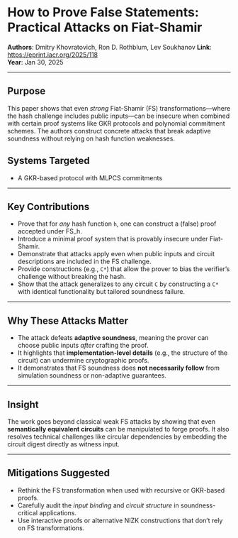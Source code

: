 # How to Prove False Statements: Practical Attacks on Fiat-Shamir

**Authors**: Dmitry Khovratovich, Ron D. Rothblum, Lev Soukhanov
**Link**: https://eprint.iacr.org/2025/118  
**Year**: Jan 30, 2025

---

## Purpose

This paper shows that even *strong* Fiat-Shamir (FS) transformations—where the hash challenge includes public inputs—can be insecure when combined with certain proof systems like GKR protocols and polynomial commitment schemes. The authors construct concrete attacks that break adaptive soundness without relying on hash function weaknesses.

## Systems Targeted

- A GKR-based protocol with MLPCS commitments

---

## Key Contributions

- Prove that for *any* hash function `h`, one can construct a (false) proof accepted under FS_h.
- Introduce a minimal proof system that is provably insecure under Fiat-Shamir.
- Demonstrate that attacks apply even when public inputs and circuit descriptions are included in the FS challenge.
- Provide constructions (e.g., `C*`) that allow the prover to bias the verifier’s challenge without breaking the hash.
- Show that the attack generalizes to any circuit `C` by constructing a `C*` with identical functionality but tailored soundness failure.

---

## Why These Attacks Matter

- The attack defeats **adaptive soundness**, meaning the prover can choose public inputs *after* crafting the proof.
- It highlights that **implementation-level details** (e.g., the structure of the circuit) can undermine cryptographic proofs.
- It demonstrates that FS soundness does **not necessarily follow** from simulation soundness or non-adaptive guarantees.

---

## Insight

The work goes beyond classical weak FS attacks by showing that even **semantically equivalent circuits** can be manipulated to forge proofs. It also resolves technical challenges like circular dependencies by embedding the circuit digest directly as witness input.

---

## Mitigations Suggested

- Rethink the FS transformation when used with recursive or GKR-based proofs.
- Carefully audit the *input binding* and *circuit structure* in soundness-critical applications.
- Use interactive proofs or alternative NIZK constructions that don’t rely on FS transformations.